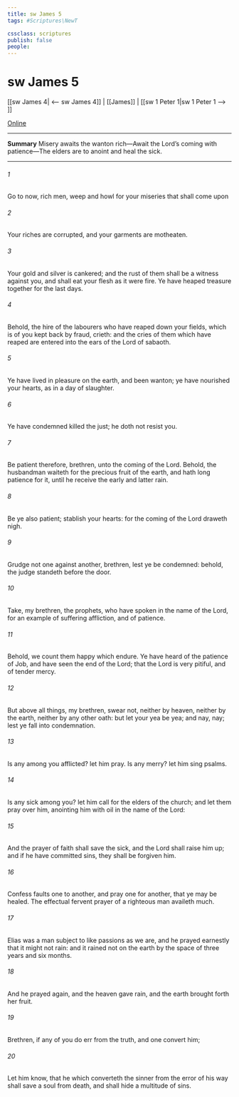 ```yaml
---
title: sw James 5
tags: #Scriptures\NewT

cssclass: scriptures
publish: false
people:
---
```


# sw James 5
[[sw James 4| <-- sw James 4]] | [[James]] | [[sw 1 Peter 1|sw 1 Peter 1 --> ]]

[Online](https://churchofjesuschrist.org/study/scriptures/nt/james/5?lang=eng)

---
__Summary__
Misery awaits the wanton rich—Await the Lord’s coming with patience—The elders are to anoint and heal the sick.

---
###### 1 
Go to now,  rich men, weep and howl for your miseries that shall come upon 

###### 2 
Your riches are corrupted, and your garments are motheaten.

###### 3 
Your gold and silver is cankered; and the rust of them shall be a witness against you, and shall eat your flesh as it were fire. Ye have heaped treasure together for the last days.

###### 4 
Behold, the hire of the labourers who have reaped down your fields, which is of you kept back by fraud, crieth: and the cries of them which have reaped are entered into the ears of the Lord of sabaoth.

###### 5 
Ye have lived in pleasure on the earth, and been wanton; ye have nourished your hearts, as in a day of slaughter.

###### 6 
Ye have condemned  killed the just;  he doth not resist you.

###### 7 
Be patient therefore, brethren, unto the coming of the Lord. Behold, the husbandman waiteth for the precious fruit of the earth, and hath long patience for it, until he receive the early and latter rain.

###### 8 
Be ye also patient; stablish your hearts: for the coming of the Lord draweth nigh.

###### 9 
Grudge not one against another, brethren, lest ye be condemned: behold, the judge standeth before the door.

###### 10 
Take, my brethren, the prophets, who have spoken in the name of the Lord, for an example of suffering affliction, and of patience.

###### 11 
Behold, we count them happy which endure. Ye have heard of the patience of Job, and have seen the end of the Lord; that the Lord is very pitiful, and of tender mercy.

###### 12 
But above all things, my brethren, swear not, neither by heaven, neither by the earth, neither by any other oath: but let your yea be yea; and  nay, nay; lest ye fall into condemnation.

###### 13 
Is any among you afflicted? let him pray. Is any merry? let him sing psalms.

###### 14 
Is any sick among you? let him call for the elders of the church; and let them pray over him, anointing him with oil in the name of the Lord:

###### 15 
And the prayer of faith shall save the sick, and the Lord shall raise him up; and if he have committed sins, they shall be forgiven him.

###### 16 
Confess  faults one to another, and pray one for another, that ye may be healed. The effectual fervent prayer of a righteous man availeth much.

###### 17 
Elias was a man subject to like passions as we are, and he prayed earnestly that it might not rain: and it rained not on the earth by the space of three years and six months.

###### 18 
And he prayed again, and the heaven gave rain, and the earth brought forth her fruit.

###### 19 
Brethren, if any of you do err from the truth, and one convert him;

###### 20 
Let him know, that he which converteth the sinner from the error of his way shall save a soul from death, and shall hide a multitude of sins.

